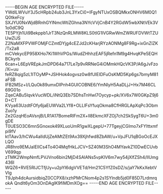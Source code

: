 -----BEGIN AGE ENCRYPTED FILE-----
YWdlLWVuY3J5cHRpb24ub3JnL3YxCi0+IFgyNTUxOSBQMkxONHV6M0Q1Q0tkeFcy
SXJYU0NxWjdBRnhGYlNmcWtiZGhna3NYcVVjCnB4Y2RGdW5wbXNtVEk3V1o0dC9Q
TE5PYjh1Ui9Bekppb1JrT3NzQnRLMW8KLS0tIG1lVGRwWmZWRUFDVWtTZUUwZlJS
Z2NaMXFPVWFOMjFCZmtDYjg4cEZJd2cKHarjRYzAONMg8F9Rg+ixGnZlZK/Tx2a8
mCVekycEP958XHo7Ki1WhVPGs/WudZHhhzEAF5jRefn1M9g4HvqKPe5EQHBCkyrb
6can+L6EpVREpkJmDPD64a717Le7p9vRRNeG4iOMmkHQcVK3P/A6gJvFzo/Xi+uu
feRZ8qig5zL1ITOyMP+JSHHok4ogvsz0w8fUIEIDFuOsKMD5Kp6gs7bmyM81aFSB
IFB2MSz+I/LQuOk89umxDIPnh4GUlCOBNE6/YmNIyH5AaDLjJ+Hx7M46CL69G01o
ZqeCABu5lqvkVucWDL/iNtQ3Eb7SDhsTnHwl7Oycyp+pk/XV6x7W0GKpZ9j6D+CT
KVya63UzdtFOfy6jaEUWVa2LYf8+OLLlFsYfuqOkma8CfHRGLApXqPc3ObmZuo1y
Ze2GzqHEoAVsnjB/LR1A17BomeRlFm2X+ll8EkmcXFZOj7ch2SkSygT6U+3m0gDE
T0UESO3C6mnSGnoxok49XLuoUmR1gwXLgepU+77TgeyjCGImo7xFYIttxmfpi9fV
ktTAav3/hCWu4aIldUjZeAMtZEt9Ax39Xjhfwd8ZbAW/u+VpJFU1qBGoOcEJXLQO
JR8hro9EMJaIEIICs4To4O4MqfHkLJCV+SZ40M3ShO4MYavkZ10DwECUvbV699qp
zTMK2WmpNmfLPVJVno6bin2MjD4SAlANs5vpKlV6m7wy54jXlfZSh4/lIUmg436I
WQZ6+RVE5RIJCTfjUy+u2pYI6dgVVETd/Hm21C5YfZ0sDZ/s/jaY7kKxXebtVVlg
T9Jph4dcAursidbiqZ0CCPX8/xzhPMrCNom4p2s1SYlndb5jd0F85D7LrdmrqokA
QndIt6yOm3OnDAglK9fiMDmXOg==
-----END AGE ENCRYPTED FILE-----
